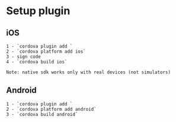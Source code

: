 # Setup plugin

## iOS
    1 - `cordova plugin add `
    2 - `cordova platform add ios`
    3 - sign code
    4 - `cordova build ios`

    Note: native sdk works only with real devices (not simulators)
## Android
    1 - `cordova plugin add `
    2 - `cordova platform add android`
    3 - `cordova build android`
